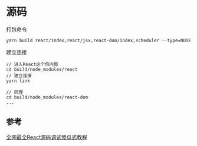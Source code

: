 # 源码

打包命令

`yarn build react/index,react/jsx,react-dom/index,scheduler --type=NODE`

建立连接

```
// 进入React这个包内部
cd build/node_modules/react
// 建立连接
yarn link

// 同理
cd build/node_modules/react-dom
...
```

## 参考

[全网最全React源码调试傻瓜式教程](https://zhuanlan.zhihu.com/p/381634693)